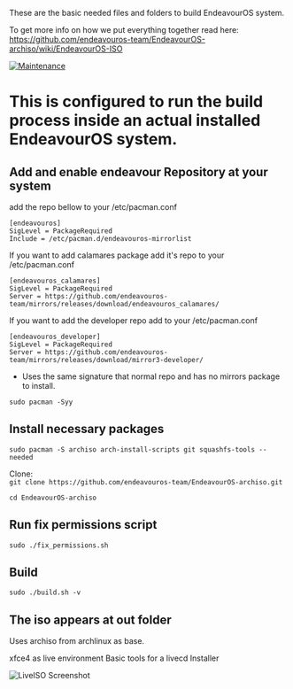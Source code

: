 These are the basic needed files and folders to build EndeavourOS system.

To get more info on how we put everything together read here:
https://github.com/endeavouros-team/EndeavourOS-archiso/wiki/EndeavourOS-ISO

[![Maintenance](https://img.shields.io/maintenance/yes/2019.svg)]()

# This is configured to run the build process inside an actual installed EndeavourOS system.

## Add and enable endeavour Repository at your system

add the repo bellow to your /etc/pacman.conf

`[endeavouros]`\
`SigLevel = PackageRequired`\
`Include = /etc/pacman.d/endeavouros-mirrorlist`

If you want to add calamares package add it's repo to your /etc/pacman.conf

`[endeavouros_calamares]`\
`SigLevel = PackageRequired`\
`Server = https://github.com/endeavouros-team/mirrors/releases/download/endeavouros_calamares/`


If you want to add the developer repo add to your /etc/pacman.conf

`[endeavouros_developer]`\
`SigLevel = PackageRequired`\
`Server = https://github.com/endeavouros-team/mirrors/releases/download/mirror3-developer/`


* Uses the same signature that normal repo and has no mirrors package to install.


`sudo pacman -Syy`

## Install necessary packages
`sudo pacman -S archiso arch-install-scripts git squashfs-tools --needed`

Clone:\
`git clone https://github.com/endeavouros-team/EndeavourOS-archiso.git`

`cd EndeavourOS-archiso`

## Run fix permissions script
`sudo ./fix_permissions.sh`

## Build
`sudo ./build.sh -v`

## The iso appears at out folder

Uses archiso from archlinux as base.

xfce4 as live environment
Basic tools for a livecd
Installer


![LiveISO Screenshot](https://raw.githubusercontent.com/endeavouros-team/artwork-images-logo/master/ISO-Shot.png "LiveISO Screenshot")
